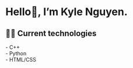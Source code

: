 <h1>
  Hello👋, I’m Kyle Nguyen.
</h1>
<h2>
  👨‍💻 Current technologies
</h2>
- C++ <br>
- Python <br>
- HTML/CSS <br>
